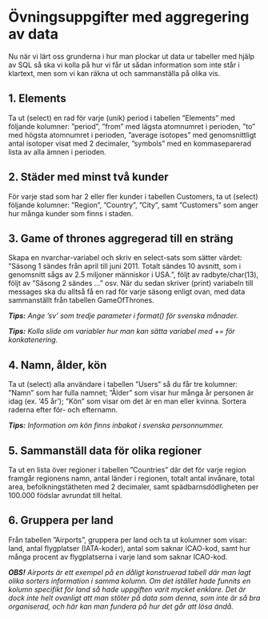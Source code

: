 # Övningsuppgifter med aggregering av data

Nu när vi lärt oss grunderna i hur man plockar ut data ur tabeller med hjälp av
SQL så ska vi kolla på hur vi får ut sådan information som inte står i klartext,
men som vi kan räkna ut och sammanställa på olika vis.

## 1. Elements
Ta ut (select) en rad för varje (unik) period i tabellen ”Elements” med
följande kolumner: ”period”, ”from” med lägsta atomnumret i perioden,
”to” med högsta atomnumret i perioden, ”average isotopes” med
genomsnittligt antal isotoper visat med 2 decimaler, ”symbols” med en
kommaseparerad lista av alla ämnen i perioden.

## 2. Städer med minst två kunder
För varje stad som har 2 eller fler kunder i tabellen Customers, ta ut
(select) följande kolumner: ”Region”, ”Country”, ”City”, samt
”Customers” som anger hur många kunder som finns i staden.

## 3. Game of thrones aggregerad till en sträng
Skapa en nvarchar-variabel och skriv en select-sats som sätter värdet:
”Säsong 1 sändes från april till juni 2011. Totalt
sändes 10 avsnitt, som i genomsnitt sågs av 2.5
miljoner människor i USA.”, följt av radbyte/char(13), följt av
”Säsong 2 sändes …” osv.
När du sedan skriver (print) variabeln till messages ska du alltså få en rad
för varje säsong enligt ovan, med data sammanställt från tabellen
GameOfThrones.

***Tips:*** *Ange ’sv’ som tredje parameter i format() för svenska månader.*

***Tips:*** *Kolla slide om variabler hur man kan sätta variabel med += för konkatenering.*

## 4. Namn, ålder, kön
Ta ut (select) alla användare i tabellen ”Users” så du får tre kolumner:
”Namn” som har fulla namnet; ”Ålder” som visar hur många år personen
är idag (ex. ’45 år’); ”Kön” som visar om det är en man eller kvinna.
Sortera raderna efter för- och efternamn.

***Tips:*** *Information om kön finns inbakat i svenska personnummer.*

## 5. Sammanställ data för olika regioner
Ta ut en lista över regioner i tabellen ”Countries” där det för varje region
framgår regionens namn, antal länder i regionen, totalt antal invånare,
total area, befolkningstätheten med 2 decimaler, samt
spädbarnsdödligheten per 100.000 födslar avrundat till heltal.

## 6. Gruppera per land
Från tabellen ”Airports”, gruppera per land och ta ut kolumner som visar:
land, antal flygplatser (IATA-koder), antal som saknar ICAO-kod, samt hur
många procent av flygplatserna i varje land som saknar ICAO-kod.

***OBS!*** *Airports är ett exempel på en dåligt konstruerad tabell där man lagt olika sorters information i samma kolumn. Om det istället hade funnits en kolumn specifikt för land så hade uppgiften varit mycket enklare. Det är dock inte helt ovanligt att man stöter på data som denna, som inte är så bra organiserad, och här kan man fundera på hur det går att lösa ändå.*